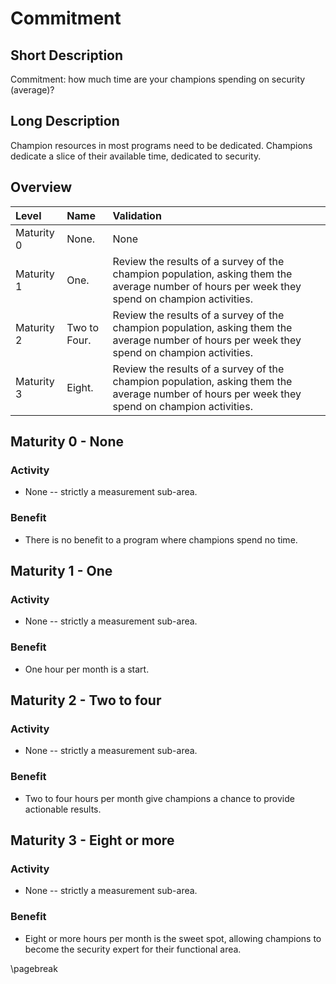 # Commitment

## Short Description
Commitment: how much time are your champions spending on security (average)?

## Long Description
Champion resources in most programs need to be dedicated. Champions dedicate a slice of their available time, dedicated to security.

## Overview

| Level | Name | Validation |
|:---|:---|:---|
| Maturity 0 | None. | None
| Maturity 1 | One. | Review the results of a survey of the champion population, asking them the average number of hours per week they spend on champion activities.
| Maturity 2 | Two to Four. | Review the results of a survey of the champion population, asking them the average number of hours per week they spend on champion activities.
| Maturity 3 | Eight. | Review the results of a survey of the champion population, asking them the average number of hours per week they spend on champion activities.

## Maturity 0 - None

### Activity
* None -- strictly a measurement sub-area.
  
### Benefit
* There is no benefit to a program where champions spend no time.

## Maturity 1 - One

### Activity
* None -- strictly a measurement sub-area. 

### Benefit
* One hour per month is a start.

## Maturity 2 - Two to four

### Activity
* None -- strictly a measurement sub-area.

### Benefit
* Two to four hours per month give champions a chance to provide actionable results.

## Maturity 3 - Eight or more

### Activity
* None -- strictly a measurement sub-area.

### Benefit
* Eight or more hours per month is the sweet spot, allowing champions to become the security expert for their functional area.

\pagebreak
